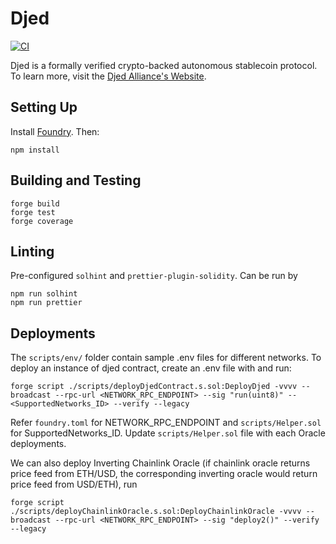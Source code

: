 # Djed

[![CI](https://github.com/DjedAlliance/Djed-Solidity/actions/workflows/CI.yml/badge.svg)](https://github.com/DjedAlliance/Djed-Solidity/actions/workflows/CI.yml)

Djed is a formally verified crypto-backed autonomous stablecoin protocol. To learn more, visit the [Djed Alliance's Website](http://www.djed.one).

## Setting Up

Install [Foundry](https://github.com/foundry-rs/foundry/blob/master/README.md). Then:

```
npm install
```

## Building and Testing

```
forge build
forge test
forge coverage
```

## Linting

Pre-configured `solhint` and `prettier-plugin-solidity`. Can be run by

```
npm run solhint
npm run prettier
```

## Deployments

The `scripts/env/` folder contain sample .env files for different networks. To deploy an instance of djed contract, create an .env file with and run:

 ```shell
forge script ./scripts/deployDjedContract.s.sol:DeployDjed -vvvv --broadcast --rpc-url <NETWORK_RPC_ENDPOINT> --sig "run(uint8)" -- <SupportedNetworks_ID> --verify --legacy
```

Refer `foundry.toml` for NETWORK_RPC_ENDPOINT and `scripts/Helper.sol` for SupportedNetworks_ID. Update `scripts/Helper.sol` file with each Oracle deployments.

We can also deploy Inverting Chainlink Oracle (if chainlink oracle returns price feed from ETH/USD, the corresponding inverting oracle would return price feed from USD/ETH), run

 ```shell
forge script ./scripts/deployChainlinkOracle.s.sol:DeployChainlinkOracle -vvvv --broadcast --rpc-url <NETWORK_RPC_ENDPOINT> --sig "deploy2()" --verify --legacy
```